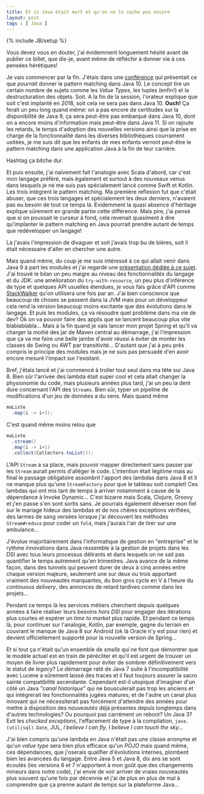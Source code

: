 ```yaml
---
title: Et si Java était mort et qu'on ne le sache pas encore
layout: post
tags : [ Java ]
---
```

{% include JB/setup %}

Vous devez vous en douter, j'ai évidemment longuement hésité avant de publier ce billet, que dis-je, avant même de réfléchir à donner vie à ces pensées hérétiques!

Je vais commencer par la fin. J'étais dans une [conférence](https://www.youtube.com/watch?v=wfWYm0MYj_8) qui présentait ce que *pourrait* donner le pattern matching dans Java 10. Le concept tire un certain nombre de sujets comme les *Value Types*, les tuples (enfin!) et la destructuration des objets. Soit. A la fin de la session, l'orateur explique que soit c'est implanté en 2018, soit cela ne sera pas dans Java 10. **Ouch!** Ça ferait un peu long quand même: on a pas encore de certitudes sur la disponibilité de Java 9, ça sera peut-être pas embarqué dans Java 10, dont on a encore moins d'information mais peut-être dans Java 11. Si on rajoute les retards, le temps d'adoption des nouvelles versions ainsi que la prise en charge de la fonctionnalité dans les diverses bibliothèques courrament usitées, je me suis dit que les enfants de mes enfants verront peut-être le pattern matching dans une application Java à la fin de leur carrière. 

Hashtag ça bitche dur.

Et puis ensuite, j'ai naïvement fait l'analogie avec Scala d'abord, car c'est mon langage préféré, mais également et surtout à des nouveaux venus dans lesquels je ne me suis pas spécialement lancé comme Swift et Kotlin. Les trois intègrent le pattern matching. Ma première reflexion fut que c'était abuser, que ces trois langages et spécialement les deux derniers, n'avaient pas eu besoin de tout ce temps là. Evidemment la quasi absence d'héritage explique sûrement en grande partie cette différence. Mais pire, j'ai pensé que si on poussait le curseur à fond, cela revenait quasiment à dire qu'implanter le pattern matching en Java pourrait prendre autant de temps que redévelopper un langage! 

Là j'avais l'impression de divaguer et soit j'avais trop bu de bières, soit il était nécessaire d'aller en chercher une autre.  

Mais quand même, du coup je me suis intéressé à ce qui allait venir dans Java 9 à part les modules et j'ai regardé une [présentation dédiée à ce sujet](https://fr.slideshare.net/jmdoudoux/java-9-modulo-les-modules-devoxx-fr-2017). J'ai trouvé le bilan un peu maigre au niveau des fonctionnalités du langage et du JDK: une amélioration du `try-with-resource`, un peu plus d'inférence de type et quelques API usuelles étendues, je vous fais grâce d'API comme [StackWalker](http://download.java.net/java/jdk9/docs/api/java/lang/StackWalker.html) qu'on utilisera une fois par an. J'ai bien conscience que beaucoup de choses se passent dans la JVM mais pour un développeur cela rend la version beaucoup moins excitante que des évolutions dans le langage. Et puis les modules, ça va résoudre quel problème dans ma vie de dev? Ok on va pouvoir faire des applis que se lancent beaucoup plus vite blablablabla... Mais à la fin quand je vais lancer mon projet Spring et qu'il va charger la moitié des jar de Maven central au démarrage, j'ai l'impression que ça va me faire une belle jambe d'avoir réussi à éviter de monter les classes de Swing ou AWT par transitivité... D'autant que j'ai à peu près compris le principe des modules mais je ne suis pas persuadé d'en avoir encore mesuré l'impact sur l'existant.

Bref, j'étais lancé et j'ai commencé à troller tout seul dans ma tête sur Java 8. Bien sûr l'arrivée des lambda était super cool et cela allait changer la physionomie du code, mais plusieurs années plus tard, j'ai un peu la dent dure concernant l'API des `Streams`. Bien sûr, typer un pipeline de modifications d'un jeu de données a du sens. Mais quand même

```java
maListe
  .map(i -> i+1);

```         

C'est quand même moins relou que 

```java
maListe
  .stream()
  .map(i -> i+1)
  .collect(Collectors.toList());

```

L'API `Stream` a sa place, mais pouvoir mapper directement sans passer par les `Stream` aurait permis d'alléger le code. L'intention était légitime mais au final le passage obligatoire assombrit l'apport des lambdas dans Java 8 et il ne manque plus qu'une `StreamFactory` pour que le tableau soit complet! Ces lambdas qui ont mis tant de temps à arriver notamment à cause de la dépendance à Invoke Dynamic... C'est bizarre mais Scala, Clojure, Groovy et j'en passe s'en sont sortis sans. Je pourrais également déverser mon fiel sur le mariage hideux des lambdas et de nos chères exceptions vérifiées, des larmes de sang versées lorsque j'ai découvert les méthodes `Stream#reduce` pour coder un `fold`, mais j'aurais l'air de tirer sur une ambulance... 

J'évolue majoritairement dans l'informatique de gestion en "entreprise" et le rythme innovations dans Java ressemble à la gestion de projets  dans les DSI avec tous leurs processus délirants et dans lesquels on ne sait pas quantifier le temps autrement qu'en trimestres. Java avance de la même façon, dans des tunnels qui peuvent durer de deux à cinq années entre chaque version majeure, seulement une sur deux ou trois apportant vraiment des nouveautés marquantes, du bon gros cycle en V à l'heure du *continuous delivery*, des annonces de retard tardives comme dans les projets...   

Pendant ce temps là les services métiers cherchent depuis quelques années à faire réaliser leurs besoins *hors DSI* pour engager des itérations plus courtes et espérer un *time to market* plus rapide. Et pendant ce temps là, pour continuer sur l'analogie, Kotlin, par exemple, gagne du terrain en couvrant le manque de Java 8 sur Android (ok là Oracle n'y est pour rien) et devient officiellement supporté pour la nouvelle version de Spring...

Et si tout ça n'était qu'un ensemble de *smells* qui ne font que démontrer que le modèle actuel est en train de pérécliter et qu'il est urgent de trouver un moyen de livrer plus rapidement pour éviter de sombrer définitivement vers le statut de *legacy*? Le démarrage raté de Java 7 suite à l'incompatibilité avec Lucene a sûrement laissé des traces et il faut toujours assurer la sacro sainte compatibilité ascendante. Cependant est-il utopique d'imaginer d'un côté un Java *"canal historique"* qui ne bousculerait pas trop les anciens et qui intégrerait les fonctionnalités jugées matures; et de l'autre un canal plus innovant qui ne nécessiterait pas forcément d'attendre des années pour mettre à disposition des *nouveautés* déjà présentes depuis longtemps dans d'autres technologies? Ou pourquoi pas carrément un reboot? Un Java 3? Exit les *checked exceptions*, l'effacement de type à la compilation, `java.(util|sql).Date`, JUL, *I believe I can fly, I believe I can touch the sky...*

J'ai bien compris qu'une lambda en Java n'était pas une classe anonyme et qu'un *value type* sera bien plus efficace qu'un *POJO* mais quand même, ces dépendances, que j'oserais qualifier d'évolutions internes, plombent bien les avancées du langage. Entre Java 5 et Java 8, dix ans se sont écoulés (les versions 6 et 7 n'apportent à mon goût que des changements mineurs dans notre code), j'ai envie de voir arriver de vraies nouveautés plus souvent qu'une fois par décennie et j'ai de plus en plus de mal à comprendre que ça prenne autant de temps sur la plateforme Java...

  

